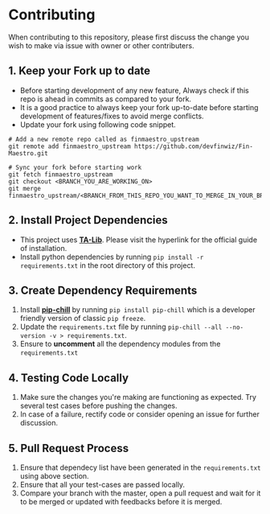 # Contributing

When contributing to this repository, please first discuss the change you wish to make via issue with owner or other contributers.

## 1. Keep your Fork up to date
* Before starting development of any new feature, Always check if this repo is ahead in commits as compared to your fork.
* It is a good practice to always keep your fork up-to-date before starting development of features/fixes to avoid merge conflicts.
* Update your fork using following code snippet.
```
# Add a new remote repo called as finmaestro_upstream
git remote add finmaestro_upstream https://github.com/devfinwiz/Fin-Maestro.git

# Sync your fork before starting work
git fetch finmaestro_upstream
git checkout <BRANCH_YOU_ARE_WORKING_ON>
git merge finmaestro_upstream/<BRANCH_FROM_THIS_REPO_YOU_WANT_TO_MERGE_IN_YOUR_BRANCH>
```


## 2. Install Project Dependencies

* This project uses [**TA-Lib**](https://github.com/mrjbq7/ta-lib). Please visit the hyperlink for the official guide of installation.
* Install python dependencies by running `pip install -r requirements.txt` in the root directory of this project.

## 3. Create Dependency Requirements

1. Install [**pip-chill**](https://pypi.org/project/pip-chill/) by running `pip install pip-chill` which is a developer friendly version of classic `pip freeze`.
2. Update the `requirements.txt` file by running `pip-chill --all --no-version -v > requirements.txt`.
3. Ensure to **uncomment** all the dependency modules from the `requirements.txt`

## 4. Testing Code Locally

1. Make sure the changes you're making are functioning as expected. Try several test cases before pushing the changes. 
2. In case of a failure, rectify code or consider opening an issue for further discussion.

## 5. Pull Request Process

1. Ensure that dependecy list have been generated in the `requirements.txt` using above section.
2. Ensure that all your test-cases are passed locally.
3. Compare your branch with the master, open a pull request and wait for it to be merged or updated with feedbacks before it is merged. 
